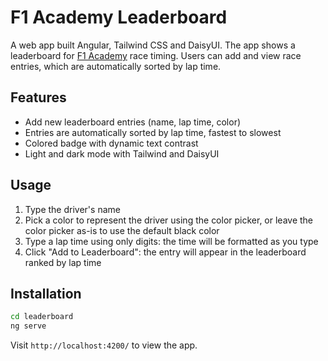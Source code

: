 # F1 Academy Leaderboard
A web app built Angular, Tailwind CSS and DaisyUI. The app shows a leaderboard for [F1 Academy](https://www.f1academy.com/Racing-Series/Calendar) race timing. Users can add and view race entries, which are automatically sorted by lap time.
## Features
 - Add new leaderboard entries (name, lap time, color)
 - Entries are automatically sorted by lap time, fastest to slowest
 - Colored badge with dynamic text contrast
 - Light and dark mode with Tailwind and DaisyUI

## Usage
1. Type the driver's name
2. Pick a color to represent the driver using the color picker, or leave the color picker as-is to use the default black color
3. Type a lap time using only digits: the time will be formatted as you type
4. Click "Add to Leaderboard": the entry will appear in the leaderboard ranked by lap time

## Installation
```bash
cd leaderboard
ng serve
```
Visit `http://localhost:4200/` to view the app.